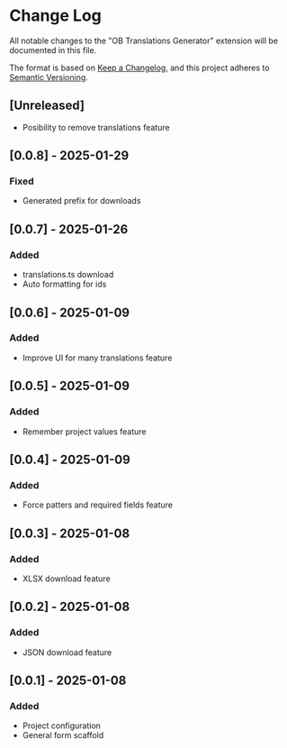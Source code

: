 # Change Log

All notable changes to the "OB Translations Generator" extension will be documented in this file.

The format is based on [Keep a Changelog](https://keepachangelog.com/en/1.1.0/),
and this project adheres to [Semantic Versioning](https://semver.org/spec/v2.0.0.html).

## [Unreleased]

- Posibility to remove translations feature

## [0.0.8] - 2025-01-29

### Fixed

- Generated prefix for downloads

## [0.0.7] - 2025-01-26

### Added

- translations.ts download
- Auto formatting for ids

## [0.0.6] - 2025-01-09

### Added

- Improve UI for many translations feature

## [0.0.5] - 2025-01-09

### Added

- Remember project values feature

## [0.0.4] - 2025-01-09

### Added

- Force patters and required fields feature

## [0.0.3] - 2025-01-08

### Added

- XLSX download feature

## [0.0.2] - 2025-01-08

### Added

- JSON download feature

## [0.0.1] - 2025-01-08

### Added

- Project configuration
- General form scaffold
